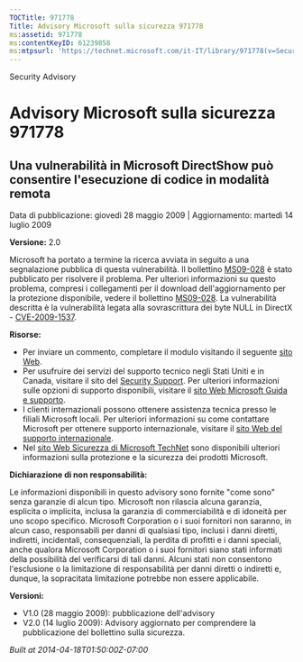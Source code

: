 ```yaml
---
TOCTitle: 971778
Title: Advisory Microsoft sulla sicurezza 971778
ms:assetid: 971778
ms:contentKeyID: 61239858
ms:mtpsurl: 'https://technet.microsoft.com/it-IT/library/971778(v=Security.10)'
---
```


Security Advisory

Advisory Microsoft sulla sicurezza 971778
=========================================

Una vulnerabilità in Microsoft DirectShow può consentire l'esecuzione di codice in modalità remota
--------------------------------------------------------------------------------------------------

Data di pubblicazione: giovedì 28 maggio 2009 | Aggiornamento: martedì 14 luglio 2009

**Versione:** 2.0

Microsoft ha portato a termine la ricerca avviata in seguito a una segnalazione pubblica di questa vulnerabilità. Il bollettino [MS09-028](http://technet.microsoft.com/security/bulletin/ms09-028) è stato pubblicato per risolvere il problema. Per ulteriori informazioni su questo problema, compresi i collegamenti per il download dell'aggiornamento per la protezione disponibile, vedere il bollettino [MS09-028](http://technet.microsoft.com/security/bulletin/ms09-028). La vulnerabilità descritta è la vulnerabilità legata alla sovrascrittura dei byte NULL in DirectX - [CVE-2009-1537](http://www.cve.mitre.org/cgi-bin/cvename.cgi?name=cve-2009-1537).

**Risorse:**

-   Per inviare un commento, completare il modulo visitando il seguente [sito Web](https://support.microsoft.com/common/survey.aspx?scid=sw;en;1257&amp;showpage=1&amp;ws=technet&amp;sd=tech).
-   Per usufruire dei servizi del supporto tecnico negli Stati Uniti e in Canada, visitare il sito del [Security Support](http://www.microsoft.com/italy/athome/security/support/default.mspx). Per ulteriori informazioni sulle opzioni di supporto disponibili, visitare il [sito Web Microsoft Guida e supporto](http://support.microsoft.com/).
-   I clienti internazionali possono ottenere assistenza tecnica presso le filiali Microsoft locali. Per ulteriori informazioni su come contattare Microsoft per ottenere supporto internazionale, visitare il [sito Web del supporto internazionale](http://support.microsoft.com/).
-   Nel [sito Web Sicurezza di Microsoft TechNet](http://technet.microsoft.com/security/default.aspx) sono disponibili ulteriori informazioni sulla protezione e la sicurezza dei prodotti Microsoft.

**Dichiarazione di non responsabilità:**

Le informazioni disponibili in questo advisory sono fornite "come sono" senza garanzie di alcun tipo. Microsoft non rilascia alcuna garanzia, esplicita o implicita, inclusa la garanzia di commerciabilità e di idoneità per uno scopo specifico. Microsoft Corporation o i suoi fornitori non saranno, in alcun caso, responsabili per danni di qualsiasi tipo, inclusi i danni diretti, indiretti, incidentali, consequenziali, la perdita di profitti e i danni speciali, anche qualora Microsoft Corporation o i suoi fornitori siano stati informati della possibilità del verificarsi di tali danni. Alcuni stati non consentono l'esclusione o la limitazione di responsabilità per danni diretti o indiretti e, dunque, la sopracitata limitazione potrebbe non essere applicabile.

**Versioni:**

-   V1.0 (28 maggio 2009): pubblicazione dell'advisory
-   V2.0 (14 luglio 2009): Advisory aggiornato per comprendere la pubblicazione del bollettino sulla sicurezza.

*Built at 2014-04-18T01:50:00Z-07:00*
